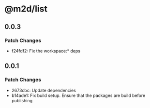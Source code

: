 # @m2d/list

## 0.0.3

### Patch Changes

- f24fdf2: Fix the workspace:\* deps

## 0.0.1

### Patch Changes

- 2673cbc: Update dependencies
- b14ade1: Fix build setup. Ensure that the packages are build before publishing
